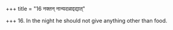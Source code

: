 +++
title = "16 नक्तन् नान्यदन्नाद्दद्यात्"

+++
16. In the night he should not give anything other than food.

